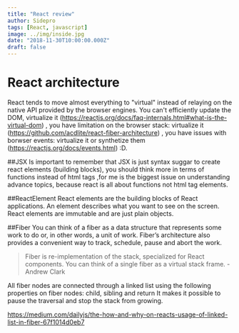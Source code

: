 ```yaml
---
title: "React review"
author: Sidepro
tags: [React, javascript]
image: ../img/inside.jpg
date: "2018-11-30T10:00:00.000Z"
draft: false
---
```


# React architecture 


React tends to move almost everything to "virtual" instead of relaying on the native API provided by the browser engines. You can't efficiently update the DOM, virtualize it (https://reactjs.org/docs/faq-internals.html#what-is-the-virtual-dom) , you have limitation on the browser stack: virtualize it (https://github.com/acdlite/react-fiber-architecture) , you have issues with borwser events: virtualize it or synthetize them (https://reactjs.org/docs/events.html) :D. 


##JSX
Is important to remember that JSX is just syntax suggar to create react elements (building blocks), you should think more in terms of functions instead of html tags ,for me is the biggest issue on understanding advance topics, because react is all about functions not html tag elements.

##ReactElement 
React elements are the building blocks of React applications. An element describes what you want to see on the screen. React elements are immutable and are just plain objects.

##Fiber 
You can think of a fiber as a data structure that represents some work to do or, in other words, a unit of work. Fiber’s architecture also provides a convenient way to track, schedule, pause and abort the work.

>Fiber is re-implementation of the stack, specialized for React components. You can think of a single fiber as a virtual stack frame. -Andrew Clark

All fiber nodes are connected through a linked list using the following properties on fiber nodes: child, sibling and return 
It makes it possible to pause the traversal and stop the stack from growing.

https://medium.com/dailyjs/the-how-and-why-on-reacts-usage-of-linked-list-in-fiber-67f1014d0eb7


